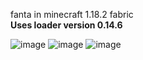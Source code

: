 fanta in minecraft 1.18.2 fabric
<br>
<b>Uses loader version 0.14.6</b>

![image](https://user-images.githubusercontent.com/110208771/216084392-b9920102-cc6d-4916-92b6-583bf832ee3d.png)
![image](https://user-images.githubusercontent.com/110208771/216084740-bddd63ff-3bf0-4d1b-9c9e-3bb27dff5f07.png)
![image](https://user-images.githubusercontent.com/110208771/216084835-a944c1f8-b781-419f-b215-96d230f61c1a.png)
